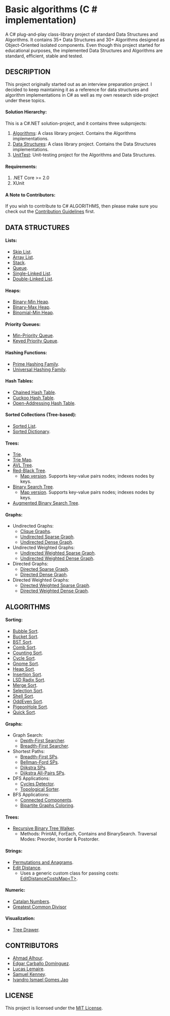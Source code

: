 # Basic algorithms (C # implementation)

A C# plug-and-play class-library project of standard Data Structures and Algorithms. It contains 35+ Data Structures and 30+ Algorithms designed as Object-Oriented isolated components. Even though this project started for educational purposes, the implemented Data Structures and Algorithms are standard, efficient, stable and tested.

## DESCRIPTION

This project originally started out as an interview preparation project.
I decided to keep maintaining it as a reference for data structures and algorithm implementations in C# as well as my own research side-project under these topics.


#### Solution Hierarchy:

This is a C#.NET solution-project, and it contains three subprojects:

  1. [Algorithms](Algorithms): A class library project. Contains the Algorithms implementations.
  2. [Data Structures](DataStructures): A class library project. Contains the Data Structures implementations.
  3. [UnitTest](UnitTest): Unit-testing project for the Algorithms and Data Structures.

#### Requirements:
  1. .NET Core >= 2.0
  2. XUnit

#### A Note to Contributors:
If you wish to contribute to C# ALGORITHMS, then please make sure you check out the [Contribution Guidelines](CONTRIBUTING.md) first.


## DATA STRUCTURES

#### Lists:
  * [Skip List](DataStructures/Lists/SkipList.cs).
  * [Array List](DataStructures/Lists/ArrayList.cs).
  * [Stack](DataStructures/Lists/Stack.cs).
  * [Queue](DataStructures/Lists/Queue.cs).
  * [Single-Linked List](DataStructures/Lists/SLinkedList.cs).
  * [Double-Linked List](DataStructures/Lists/DLinkedList.cs).

#### Heaps:
  * [Binary-Min Heap](DataStructures/Heaps/BinaryMinHeap.cs).
  * [Binary-Max Heap](DataStructures/Heaps/BinaryMaxHeap.cs).
  * [Binomial-Min Heap](DataStructures/Heaps/BinomialMinHeap.cs).
 
#### Priority Queues:
  * [Min-Priority Queue](DataStructures/Heaps/MinPriorityQueue.cs).
  * [Keyed Priority Queue](DataStructures/Heaps/KeyedPriorityQueue.cs).
 
#### Hashing Functions:
  * [Prime Hashing Family](DataStructures/Hashing/PrimeHashingFamily.cs).
  * [Universal Hashing Family](DataStructures/Hashing/UniversalHashingFamily.cs).

#### Hash Tables:
  * [Chained Hash Table](DataStructures/Dictionaries/ChainedHashTable.cs).
  * [Cuckoo Hash Table](DataStructures/Dictionaries/CuckooHashTable.cs).
  * [Open-Addressing Hash Table](DataStructures/Dictionaries/OpenAddressingHashTable.cs).

#### Sorted Collections (Tree-based):
  * [Sorted List](DataStructures/SortedCollections/SortedList.cs).
  * [Sorted Dictionary](DataStructures/SortedCollections/SortedDictionary.cs).

#### Trees:
  * [Trie](DataStructures/Trees/Trie.cs).
  * [Trie Map](DataStructures/Trees/TrieMap.cs).
  * [AVL Tree](DataStructures/Trees/AVLTree.cs).
  * [Red-Black Tree](DataStructures/Trees/RedBlackTree.cs).
    * [Map version](DataStructures/Trees/RedBlackTreeMap.cs). Supports key-value pairs nodes; indexes nodes by keys.
  * [Binary Search Tree](DataStructures/Trees/BinarySearchTree.cs).
    * [Map version](DataStructures/Trees/BinarySearchTreeMap.cs). Supports key-value pairs nodes; indexes nodes by keys.
  * [Augmented Binary Search Tree](DataStructures/Trees/AugmentedBinarySearchTree.cs).
 
#### Graphs:
  * Undirected Graphs:
    + [Clique Graphs](DataStructures/Graphs/CliqueGraph.cs).
    + [Undirected Sparse Graph](DataStructures/Graphs/UndirectedSparseGraph.cs).
    + [Undirected Dense Graph](DataStructures/Graphs/UndirectedDenseGraph.cs).
  * Undirected Weighted Graphs:
    + [Undirected Weighted Sparse Graph](DataStructures/Graphs/UndirectedWeightedSparseGraph.cs).
    + [Undirected Weighted Dense Graph](DataStructures/Graphs/UndirectedWeightedDenseGraph.cs).
  * Directed Graphs:
    + [Directed Sparse Graph](DataStructures/Graphs/DirectedSparseGraph.cs).
    + [Directed Dense Graph](DataStructures/Graphs/DirectedDenseGraph.cs).
  * Directed Weighted Graphs:
    + [Directed Weighted Sparse Graph](DataStructures/Graphs/DirectedWeightedSparseGraph.cs).
    + [Directed Weighted Dense Graph](DataStructures/Graphs/DirectedWeightedDenseGraph.cs).


## ALGORITHMS

#### Sorting:
  * [Bubble Sort](Algorithms/Sorting/BubbleSorter.cs).
  * [Bucket Sort](Algorithms/Sorting/BucketSorter.cs).
  * [BST Sort](Algorithms/Sorting/BinarySearchTreeSorter.cs).
  * [Comb Sort](Algorithms/Sorting/CombSorter.cs).
  * [Counting Sort](Algorithms/Sorting/CountingSorter.cs).
  * [Cycle Sort](Algorithms/Sorting/CycleSorter.cs).
  * [Gnome Sort](Algorithms/Sorting/GnomeSorter.cs).
  * [Heap Sort](Algorithms/Sorting/HeapSorter.cs).
  * [Insertion Sort](Algorithms/Sorting/InsertionSorter.cs).
  * [LSD Radix Sort](Algorithms/Sorting/LSDRadixSorter.cs).
  * [Merge Sort](Algorithms/Sorting/MergeSorter.cs).
  * [Selection Sort](Algorithms/Sorting/SelectionSorter.cs).
  * [Shell Sort](Algorithms/Sorting/ShellSorter.cs).
  * [OddEven Sort](Algorithms/Sorting/OddEvenSorter.cs).
  * [PigeonHole Sort](Algorithms/Sorting/PigeonHoleSorter.cs).
  * [Quick Sort](Algorithms/Sorting/QuickSorter.cs).

#### Graphs:
  * Graph Search:
    + [Depth-First Searcher](Algorithms/Graphs/DepthFirstSearcher.cs).
    + [Breadth-First Searcher](Algorithms/Graphs/BreadthFirstSearcher.cs).
  * Shortest Paths:
    + [Breadth-First SPs](Algorithms/Graphs/BreadthFirstShortestPaths.cs).
    + [Bellman-Ford SPs](Algorithms/Graphs/BellmanFordShortestPaths.cs).
    + [Dijkstra SPs](Algorithms/Graphs/DijkstraShortestPaths.cs).
    + [Dijkstra All-Pairs SPs](Algorithms/Graphs/DijkstraAllPairsShortestPaths.cs).
  * DFS Applications:
    + [Cycles Detector](Algorithms/Graphs/CyclesDetector.cs).
    + [Topological Sorter](Algorithms/Graphs/TopologicalSorter.cs).
  * BFS Applications:
    + [Connected Components](Algorithms/Graphs/ConnectedComponents.cs).
    + [Bipartite Graphs Coloring](Algorithms/Graphs/BipartiteColoring.cs).

#### Trees:
  * [Recursive Binary Tree Walker](Algorithms/Trees/BinaryTreeRecursiveWalker.cs).
    + Methods: PrintAll, ForEach, Contains and BinarySearch. Traversal Modes: Preorder, Inorder & Postorder.

#### Strings:
  * [Permutations and Anagrams](Algorithms/Strings/Permutations.cs).
  * [Edit Distance](Algorithms/Strings/EditDistance.cs).
    + Uses a generic custom class for passing costs: [EditDistanceCostsMap\<T\>](Algorithms/Strings/EditDistanceCostsMap.cs).

#### Numeric:
  * [Catalan Numbers](Algorithms/Numeric/CatalanNumbers.cs).
  * [Greatest Common Divisor](Algorithms/Numeric/GreatestCommonDivisor.cs)

#### Visualization:
  * [Tree Drawer](DataStructures/Trees/TreeDrawer.cs).


## CONTRIBUTORS
  * [Ahmad Alhour](https://github.com/aalhour).
  * [Edgar Carballo Domínguez](https://github.com/karv).
  * [Lucas Lemaire](https://github.com/ZwoRmi).
  * [Samuel Kenney](https://github.com/samuelkenney).
  * [Ivandro Ismael Gomes Jao](https://github.com/ivandrofly)


## LICENSE
This project is licensed under the [MIT License](LICENSE).
